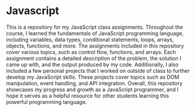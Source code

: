 # Javascript
 This is a repository for my JavaScript class assignments. Throughout the course, I learned the fundamentals of JavaScript programming language, including variables, data types, conditional statements, loops, arrays, objects, functions, and more.  The assignments included in this repository cover various topics, such as control flow, functions, and arrays. Each assignment contains a detailed description of the problem, the solution I came up with, and the output produced by my code.  Additionally, I also included a few personal projects that I worked on outside of class to further develop my JavaScript skills. These projects cover topics such as DOM manipulation, event handling, and API integration.  Overall, this repository showcases my progress and growth as a JavaScript programmer, and I hope it serves as a helpful resource for other students learning this powerful programming language.
